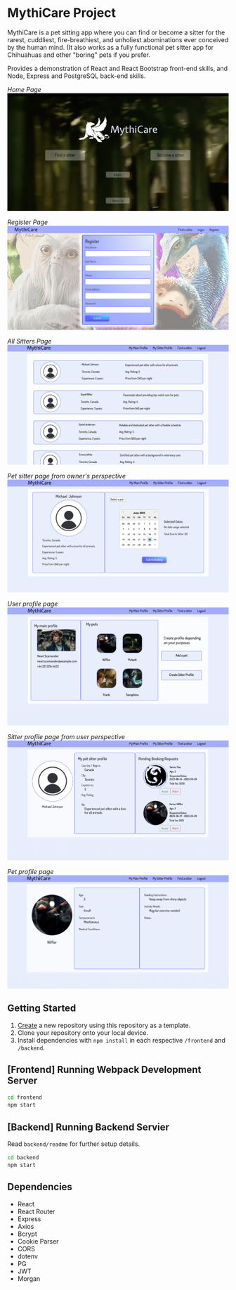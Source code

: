 # MythiCare Project

MythiCare is a pet sitting app where you can find or become a sitter for the rarest, cuddliest, fire-breathiest, and unholiest abominations ever conceived by the human mind. (It also works as a fully functional pet sitter app for Chihuahuas and other "boring" pets if you prefer.

Provides a demonstration of React and React Bootstrap front-end skills, and Node, Express and PostgreSQL back-end skills.

<em>Home Page</em>
!["Home Page"](https://github.com/BGriffin99/Pet-sitting-app/blob/main/docs/Screenshot%202023-06-23%20at%208.17.19%20PM.png?raw=true)

<em>Register Page</em>
!["Register Page"](/docs/Screenshot_13.png)

<em>All Sitters Page</em>
!["All Sitters Page"](https://github.com/BGriffin99/Pet-sitting-app/blob/main/docs/Screenshot%202023-06-23%20at%208.17.36%20PM.png?raw=true)

<em>Pet sitter page from owner's perspective</em>
!["Pet sitter page"](https://github.com/BGriffin99/Pet-sitting-app/blob/main/docs/Screenshot%202023-06-23%20at%208.17.51%20PM.png?raw=true)

<em>User profile page</em>
!["User profile page"](https://github.com/BGriffin99/Pet-sitting-app/blob/main/docs/Screenshot%202023-06-23%20at%208.18.02%20PM.png?raw=true)

<em>Sitter profile page from user perspective</em>
!["Sitter profile page"](https://github.com/BGriffin99/Pet-sitting-app/blob/main/docs/Screenshot%202023-06-23%20at%208.18.22%20PM.png?raw=true)

<em>Pet profile page</em>
!["Pet profile page"](https://github.com/BGriffin99/Pet-sitting-app/blob/main/docs/Screenshot%202023-06-23%20at%208.19.12%20PM.png?raw=true)

## Getting Started

1. [Create](https://docs.github.com/en/repositories/creating-and-managing-repositories/creating-a-repository-from-a-template) a new repository using this repository as a template.
2. Clone your repository onto your local device.
3. Install dependencies with `npm install` in each respective `/frontend` and `/backend`.

## [Frontend] Running Webpack Development Server

```sh
cd frontend
npm start
```

## [Backend] Running Backend Servier

Read `backend/readme` for further setup details.

```sh
cd backend
npm start
```

## Dependencies

- React
- React Router
- Express
- Axios
- Bcrypt
- Cookie Parser
- CORS
- dotenv
- PG
- JWT
- Morgan

